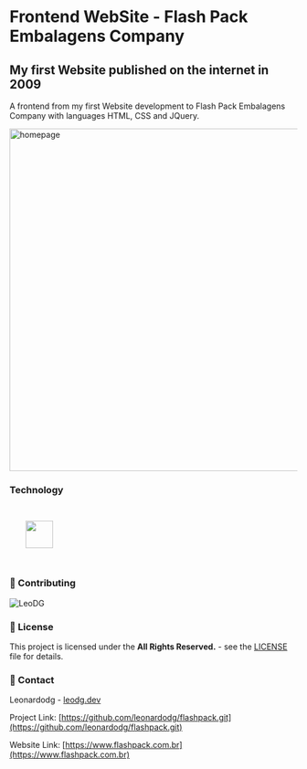 # Frontend WebSite - Flash Pack Embalagens Company

## My first Website published on the internet in 2009

A frontend from my first Website development to Flash Pack Embalagens Company with languages HTML, CSS and JQuery.

<img width="800" height="600" alt="homepage" src="https://github.com/leonardodg/flashpack/blob/main/images/flashpack.gif?raw=true">


### Technology <link rel="stylesheet" href="https://fonts.googleapis.com/css2?family=Material+Symbols+Outlined:opsz,wght,FILL,GRAD@20..48,100..700,0..1,-50..200&icon_names=captive_portal" />

<div style="display: inline-block; margin: 2em;" >  
    <link rel="stylesheet" href="https://fonts.googleapis.com/css2?family=Material+Symbols+Outlined:opsz,wght,FILL,GRAD@20..48,100..700,0..1,-50..200&icon_names=html" />
    <link rel="stylesheet" href="https://fonts.googleapis.com/css2?family=Material+Symbols+Outlined:opsz,wght,FILL,GRAD@20..48,100..700,0..1,-50..200&icon_names=css" />
    <img height="48px" width="48px" src="https://cdn.jsdelivr.net/gh/devicons/devicon@latest/icons/jquery/jquery-original-wordmark.svg" />
</div>


 ### 🤝 Contributing
 
 <img src="https://avatars.githubusercontent.com/u/1678290?s=400&u=2f875356b82f055057b6e9679c0b66001b9b29f9&v=4" title="LeoDG" >

 ### 📄 License
 This project is licensed under the **All Rights Reserved.** - see the [LICENSE](LICENSE) file for details.
 
 ### 📮 Contact
 
 Leonardodg - [leodg.dev](https://leodg.dev)

 Project Link: [https://github.com/leonardodg/flashpack.git](https://github.com/leonardodg/flashpack.git)

 Website Link:  [https://www.flashpack.com.br](https://www.flashpack.com.br)

